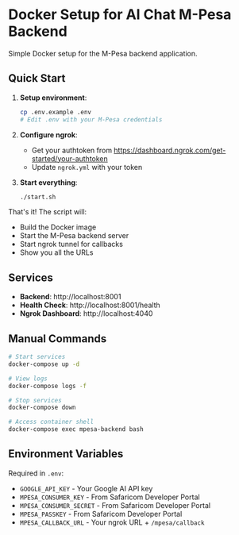 # Docker Setup for AI Chat M-Pesa Backend

Simple Docker setup for the M-Pesa backend application.

## Quick Start

1. **Setup environment**:
   ```bash
   cp .env.example .env
   # Edit .env with your M-Pesa credentials
   ```

2. **Configure ngrok**:
   - Get your authtoken from https://dashboard.ngrok.com/get-started/your-authtoken
   - Update `ngrok.yml` with your token

3. **Start everything**:
   ```bash
   ./start.sh
   ```

That's it! The script will:
- Build the Docker image
- Start the M-Pesa backend server
- Start ngrok tunnel for callbacks
- Show you all the URLs

## Services

- **Backend**: http://localhost:8001
- **Health Check**: http://localhost:8001/health
- **Ngrok Dashboard**: http://localhost:4040

## Manual Commands

```bash
# Start services
docker-compose up -d

# View logs
docker-compose logs -f

# Stop services
docker-compose down

# Access container shell
docker-compose exec mpesa-backend bash
```

## Environment Variables

Required in `.env`:
- `GOOGLE_API_KEY` - Your Google AI API key
- `MPESA_CONSUMER_KEY` - From Safaricom Developer Portal
- `MPESA_CONSUMER_SECRET` - From Safaricom Developer Portal
- `MPESA_PASSKEY` - From Safaricom Developer Portal
- `MPESA_CALLBACK_URL` - Your ngrok URL + `/mpesa/callback`
